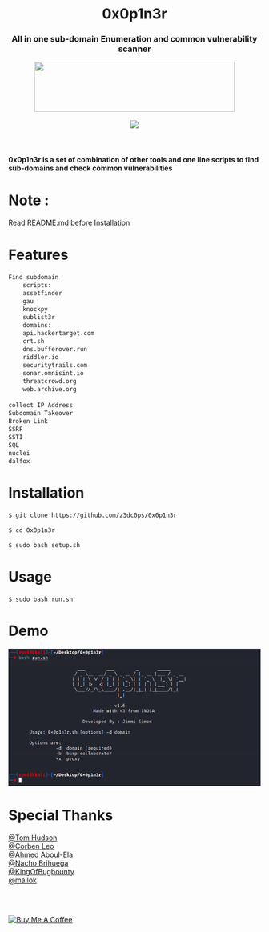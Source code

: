 
<meta name="description" property="og:description" content="0x0p1n3r - All in one Subdomain Enumeration Tool">
<meta name="author" content="jimmisimon">
<!-- Mobile Specific Meta -->
<meta name="viewport" content="width=device-width, initial-scale=1, shrink-to-fit=no">
<!-- Author Meta -->
<meta name="author" content="colorlib">
<!-- Meta Description -->
<meta name="description" content="0x0p1n3r - All in one Subdomain Enumeration Tool">
<!-- Meta Keyword -->
<meta name="keywords" content="0x0p1n3r - All in one Subdomain Enumeration Tool">
<!-- meta character set -->
<meta charset="UTF-8">
<!-- Site Title -->
		
<h1 align="center"> 0x0p1n3r</h1>
<h3 align="center">All in one sub-domain Enumeration and common vulnerability scanner</h3>

<p align="center">
  <img align="center" width="400px" height="100px;" src="https://www.fullstackpython.com/img/logos/bash-wide.jpg" >  <br><br>
  <img src="https://img.shields.io/badge/0x0p1n3r-v1.6-blue">
  </p>
  
<br>
<h4>0x0p1n3r is a set of combination of other tools and one line scripts to find sub-domains and check common vulnerabilities </h4>

# Note :
   Read README.md before Installation 
   
# Features

    Find subdomain
	    scripts:
		assetfinder
		gau
		knockpy
		sublist3r
	    domains:
		api.hackertarget.com
		crt.sh
		dns.bufferover.run
		riddler.io
		securitytrails.com
		sonar.omnisint.io
		threatcrowd.org
		web.archive.org
		
	collect IP Address
	Subdomain Takeover 
	Broken Link 
	SSRF
	SSTI
	SQL
	nuclei
	dalfox

# Installation 

```
$ git clone https://github.com/z3dc0ps/0x0p1n3r 
```
```
$ cd 0x0p1n3r
```
```
$ sudo bash setup.sh
```
# Usage
```
$ sudo bash run.sh
```

# Demo 

<img src="./tools/banner.png" >


# Special Thanks


 [@Tom Hudson](https://github.com/tomnomnom) <br>
 [@Corben Leo](https://github.com/lc)<br>
 [@Ahmed Aboul-Ela](https://github.com/aboul3la)<br>
 [@Nacho Brihuega](https://github.com/n4xh4ck5)<br>
 [@KingOfBugbounty](https://github.com/KingOfBugbounty)<br>
 [@mallok](https://github.com/m4ll0k)<br>
 
 <br><br>
 
  



<a href="https://www.buymeacoffee.com/jimmisimon" target="_blank"><img height="50px" width="200px;" src="https://cdn.buymeacoffee.com/buttons/v2/default-blue.png" alt="Buy Me A Coffee" ></a>
